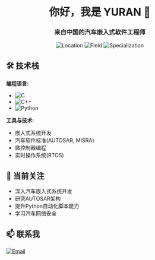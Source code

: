 <div align="center">
  <h1>你好，我是 YURAN 👋</h1>
  <h3>来自中国的汽车嵌入式软件工程师</h3>
  
  <p>
    <img src="https://img.shields.io/badge/所在地-中国宁波-blue" alt="Location">
    <img src="https://img.shields.io/badge/领域-汽车软件-blueviolet" alt="Field">
    <img src="https://img.shields.io/badge/方向-嵌入式系统-green" alt="Specialization">
  </p>
</div>

## 🛠️ 技术栈

**编程语言:**
- <img src="https://img.shields.io/badge/C-00599C?style=flat&logo=c&logoColor=white" alt="C">
- <img src="https://img.shields.io/badge/C++-00599C?style=flat&logo=c%2B%2B&logoColor=white" alt="C++">
- <img src="https://img.shields.io/badge/Python-3776AB?style=flat&logo=python&logoColor=white" alt="Python">

**工具与技术:**
- 嵌入式系统开发
- 汽车软件标准(AUTOSAR, MISRA)
- 微控制器编程
- 实时操作系统(RTOS)

## 🌱 当前关注

- 深入汽车嵌入式系统开发
- 研究AUTOSAR架构
- 提升Python自动化脚本能力
- 学习汽车网络安全

## 📫 联系我

<p align="left">
  <a href="mailto:[1604503409@qq.com]">
    <img src="https://img.shields.io/badge/邮箱-D14836?style=for-the-badge&logo=gmail&logoColor=white" alt="Email">
  </a>
</p>
